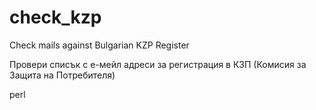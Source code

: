 # check_kzp
Check mails against Bulgarian KZP Register

Провери списък с е-мейл адреси за регистрация в КЗП (Комисия за Защита на Потребителя)

perl
